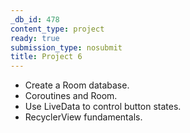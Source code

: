 ```yaml
---
_db_id: 478
content_type: project
ready: true
submission_type: nosubmit
title: Project 6
---
```


- Create a Room database.
- Coroutines and Room.
- Use LiveData to control button states.
- RecyclerView fundamentals.